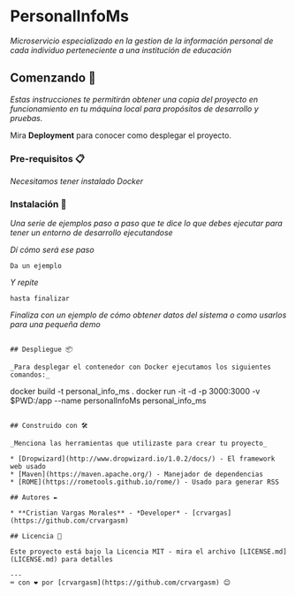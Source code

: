 # PersonalInfoMs

_Microservicio especializado en la gestion de la información personal de cada individuo perteneciente a una institución de educación_

## Comenzando 🚀

_Estas instrucciones te permitirán obtener una copia del proyecto en funcionamiento en tu máquina local para propósitos de desarrollo y pruebas._

Mira **Deployment** para conocer como desplegar el proyecto.


### Pre-requisitos 📋

_Necesitamos tener instalado Docker_


### Instalación 🔧

_Una serie de ejemplos paso a paso que te dice lo que debes ejecutar para tener un entorno de desarrollo ejecutandose_

_Dí cómo será ese paso_

```
Da un ejemplo
```

_Y repite_

```
hasta finalizar
```

_Finaliza con un ejemplo de cómo obtener datos del sistema o como usarlos para una pequeña demo_
```

## Despliegue 📦

_Para desplegar el contenedor con Docker ejecutamos los siguientes comandos:_

```
docker build -t personal_info_ms .
docker run -it -d -p 3000:3000 -v $PWD:/app --name personalInfoMs personal_info_ms
```

## Construido con 🛠️

_Menciona las herramientas que utilizaste para crear tu proyecto_

* [Dropwizard](http://www.dropwizard.io/1.0.2/docs/) - El framework web usado
* [Maven](https://maven.apache.org/) - Manejador de dependencias
* [ROME](https://rometools.github.io/rome/) - Usado para generar RSS

## Autores ✒️

* **Cristian Vargas Morales** - *Developer* - [crvargas](https://github.com/crvargasm)

## Licencia 📄

Este proyecto está bajo la Licencia MIT - mira el archivo [LICENSE.md](LICENSE.md) para detalles

---
⌨️ con ❤️ por [crvargasm](https://github.com/crvargasm) 😊

